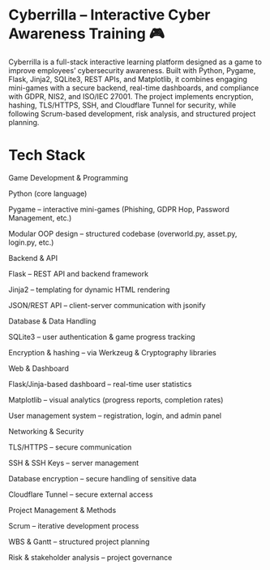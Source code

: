 # Cyberrilla – Interactive Cyber Awareness Training 🎮

Cyberrilla is a full-stack interactive learning platform designed as a game to improve employees’ cybersecurity awareness. Built with Python, Pygame, Flask, Jinja2, SQLite3, REST APIs, and Matplotlib, it combines engaging mini-games with a secure backend, real-time dashboards, and compliance with GDPR, NIS2, and ISO/IEC 27001. The project implements encryption, hashing, TLS/HTTPS, SSH, and Cloudflare Tunnel for security, while following Scrum-based development, risk analysis, and structured project planning.

# Tech Stack

Game Development & Programming

Python (core language)

Pygame – interactive mini-games (Phishing, GDPR Hop, Password Management, etc.)

Modular OOP design – structured codebase (overworld.py, asset.py, login.py, etc.)

Backend & API

Flask – REST API and backend framework

Jinja2 – templating for dynamic HTML rendering

JSON/REST API – client-server communication with jsonify

Database & Data Handling

SQLite3 – user authentication & game progress tracking

Encryption & hashing – via Werkzeug & Cryptography libraries

Web & Dashboard

Flask/Jinja-based dashboard – real-time user statistics

Matplotlib – visual analytics (progress reports, completion rates)

User management system – registration, login, and admin panel

Networking & Security

TLS/HTTPS – secure communication

SSH & SSH Keys – server management

Database encryption – secure handling of sensitive data

Cloudflare Tunnel – secure external access

Project Management & Methods

Scrum – iterative development process

WBS & Gantt – structured project planning

Risk & stakeholder analysis – project governance
